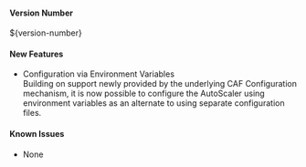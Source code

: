 #### Version Number
${version-number}

#### New Features
 - Configuration via Environment Variables  
    Building on support newly provided by the underlying CAF Configuration mechanism, it is now possible to configure the AutoScaler using
    environment variables as an alternate to using separate configuration files.

#### Known Issues
 - None
